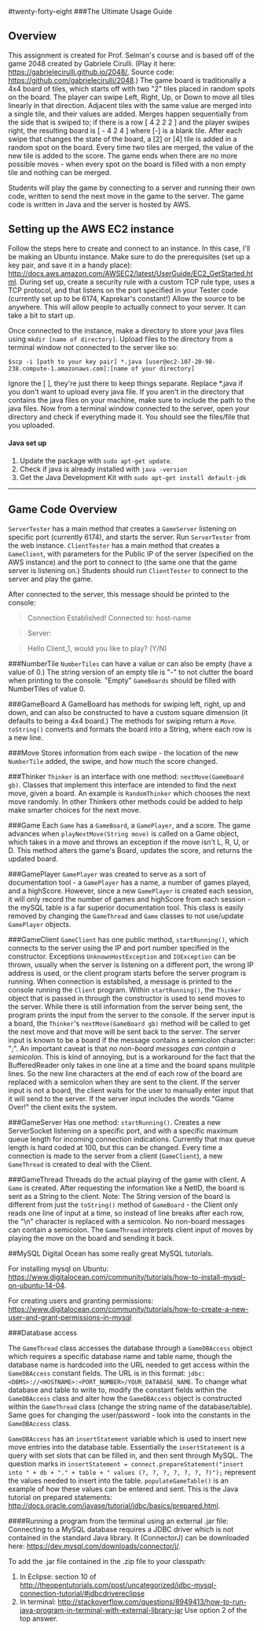 #twenty-forty-eight
###The Ultimate Usage Guide

## Overview
This assignment is created for Prof. Selman's course and is based off of the game 2048 created by Gabriele Cirulli. (Play it here: https://gabrielecirulli.github.io/2048/, Source code: https://github.com/gabrielecirulli/2048.) The game board is traditionally a 4x4 board of tiles, which starts off with two "2" tiles placed in random spots on the board. The player can swipe Left, Right, Up, or Down to move all tiles linearly in that direction. Adjacent tiles with the same value are merged into a single tile, and their values are added. Merges happen sequentially from the side that is swiped to; if there is a row [ 4 2 2 2 ] and the player swipes right, the resulting board is [ - 4 2 4 ] where [-] is a blank tile. After each swipe that changes the state of the board, a [2] or [4] tile is added in a random spot on the board. Every time two tiles are merged, the value of the new tile is added to the score. The game ends when there are no more possible moves - when every spot on the board is filled with a non empty tile and nothing can be merged. 

Students will play the game by connecting to a server and running their own code, written to send the next move in the game to the server. The game code is written in Java and the server is hosted by AWS.

## Setting up the AWS EC2 instance
Follow the steps here to create and connect to an instance. In this case, I'll be making an Ubuntu instance. Make sure to do the prerequisites (set up a key pair, and save it in a handy place): http://docs.aws.amazon.com/AWSEC2/latest/UserGuide/EC2_GetStarted.html. During set up, create a security rule with a custom TCP rule type, uses a TCP protocol, and that listens on the port specified in your Tester code (currently set up to be 6174, Kaprekar's constant!) Allow the source to be anywhere. This will allow people to actually connect to your server. It can take a bit to start up. 

Once connected to the instance, make a directory to store your java files using `mkdir [name of directory]`. Upload files to the directory from a terminal window not connected to the server like so:

`$scp -i [path to your key pair] *.java [user@ec2-107-20-98-238.compute-1.amazonaws.com]:[name of your directory]`

Ignore the [ ], they're just there to keep things separate. Replace *.java if you don't want to upload every java file. If you aren't in the directory that contains the java files on your machine, make sure to include the path to the java files. Now from a terminal window connected to the server, open your directory and check if everything made it. You should see the files/file that you uploaded.

#### Java set up
1. Update the package with `sudo apt-get update`.
2. Check if java is already installed with `java -version`
3. Get the Java Development Kit with `sudo apt-get install default-jdk`

-----

## Game Code Overview
`ServerTester` has a main method that creates a `GameServer` listening on specific port (currently 6174), and starts the server. Run `ServerTester` from the web instance. `ClientTester` has a main method that creates a `GameClient`, with parameters for the Public IP of the server (specified on the AWS instance) and the port to connect to (the same one that the game server is listening on.) Students should run `ClientTester` to connect to the server and play the game.

After connected to the server, this message should be printed to the console:
>Connection Established! Connected to: host-name

>Server:

>Hello Client_1, would you like to play? (Y/N)

###NumberTile
`NumberTiles` can have a value or can also be empty (have a value of 0.) The string version of an empty tile is "-" to not clutter the board when printing to the console. "Empty" `GameBoards` should be filled with NumberTiles of value 0.

###GameBoard
A GameBoard has methods for swiping left, right, up and down, and can also be constructed to have a custom square dimension (it defaults to being a 4x4 board.) The methods for swiping return a `Move`. `toString()` converts and formats the board into a String, where each row is a new line.

###Move
Stores information from each swipe - the location of the new `NumberTile` added, the swipe, and how much the score changed.

###Thinker
`Thinker` is an interface with one method: `nextMove(GameBoard gb)`. Classes that implement this interface are intended to find the next move, given a board. An example is `RandomThinker` which chooses the next move randomly. In other Thinkers other methods could be added to help make smarter choices for the next move.

###Game
Each `Game` has a `GameBoard`, a `GamePlayer`, and a score. The game advances when `playNextMove(String move)` is called on a Game object, which takes in a move and throws an exception if the move isn't L, R, U, or D. This method alters the game's Board, updates the score, and returns the updated board.  

###GamePlayer
`GamePlayer` was created to serve as a sort of documentation tool - a `GamePlayer` has a name, a number of games played, and a highScore. However, since a new `GamePlayer` is created each session, it will only record the number of games and highScore from each session - the mySQL table is a far superior documentation tool. This class is easily removed by changing the `GameThread` and `Game` classes to not use/update `GamePlayer` objects.

###GameClient
`GameClient` has one public method, `startRunning()`, which connects to the server using the IP and port number specified in the constructor. Exceptions `UnknownHostException` and `IOException` can be thrown, usually when the server is listening on a different port, the wrong IP address is used, or the client program starts before the server program is running. When connection is established, a message is printed to the console running the `Client` program. Within `startRunning()`, the `Thinker` object that is passed in through the constructor is used to send moves to the server. While there is still information from the server being sent, the program prints the input from the server to the console. If the server input is a board, the `Thinker`'s `nextMove(GameBoard gb)` method will be called to get the next move and that move will be sent back to the server. The server input is known to be a board if the message contains a semicolon character: ";". An important caveat is that _no non-board messages can contain a semicolon_. This is kind of annoying, but is a workaround for the fact that the BufferedReader only takes in one line at a time and the board spans mulitple lines. So the new line characters at the end of each row of the board are replaced with a semicolon when they are sent to the client. If the server input is not a board, the client waits for the user to manually enter input that it will send to the server. If the server input includes the words "Game Over!" the client exits the system.

###GameServer
Has one method: `startRunning()`. Creates a new ServerSocket listening on a specific port, and with a specific maximum queue length for incoming connection indications. Currently that max queue length is hard coded at 100, but this can be changed. Every time a connection is made to the server from a client (`GameClient`), a new `GameThread` is created to deal with the Client.

###GameThread
Threads do the actual playing of the game with client. A `Game` is created. After requesting the information like a NetID, the board is sent as a String to the client. Note: The String version of the board is different from just the `toString()` method of `GameBoard` - the Client only reads one line of input at a time, so instead of line breaks after each row, the "\n" character is replaced with a semicolon. No non-board messages can contain a semicolon. The `GameThread` interprets client input of moves by playing the move on the board and sending it back.

##MySQL
Digital Ocean has some really great MySQL tutorials.

For installing mysql on Ubuntu: https://www.digitalocean.com/community/tutorials/how-to-install-mysql-on-ubuntu-14-04.

For creating users and granting permissions: https://www.digitalocean.com/community/tutorials/how-to-create-a-new-user-and-grant-permissions-in-mysql

###Database access

The `GameThread` class accesses the database through a  `GameDBAccess` object which requires a specific database name and table name, though the database name is hardcoded into the URL needed to get access within the `GameDBAccess` constant fields. The URL is in this format: `jdbc:<DBMS>://<HOSTNAME>:<PORT_NUMBER>/YOUR_DATABASE_NAME`. To change what database and table to write to, modify the constant fields within the `GameDBAccess` class and alter how the `GameDBAccess` object is constructed within the `GameThread` class (change the string name of the database/table). Same goes for changing the user/password - look into the constants in the `GameDBAccess` class.

`GameDBAccess` has an `insertStatement` variable which is used to insert new move entries into the database table. Essentially the `insertStatement` is a query with set slots that can be filled in, and then sent through MySQL. The question marks in `insertStatement = connect.prepareStatement("insert into " + db + "." + table + " values (?, ?, ?, ?, ?, ?, ?)");` represent the values needed to insert into the table. `populateGameTable()` is an example of how these values can be entered and sent. This is the Java tutorial on prepared statements: http://docs.oracle.com/javase/tutorial/jdbc/basics/prepared.html.


####Running a program from the terminal using an external .jar file: 
Connecting to a MySQL database requires a JDBC driver which is not contained in the standard Java library. It (ConnectorJ) can be downloaded here: https://dev.mysql.com/downloads/connector/j/. 

To add the .jar file contained in the .zip file to your classpath:

1. In Eclipse: section 10 of http://theopentutorials.com/post/uncategorized/jdbc-mysql-connection-tutorial/#jdbcdrivereclipse
2. In terminal: http://stackoverflow.com/questions/8949413/how-to-run-java-program-in-terminal-with-external-library-jar
Use option 2 of the top answer.


